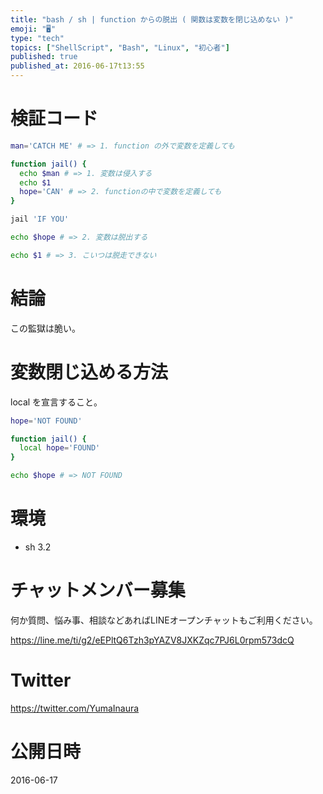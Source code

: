 ```yaml
---
title: "bash / sh | function からの脱出 ( 関数は変数を閉じ込めない )"
emoji: "🖥"
type: "tech"
topics: ["ShellScript", "Bash", "Linux", "初心者"]
published: true
published_at: 2016-06-17t13:55
---
```


# 検証コード

```bash
man='CATCH ME' # => 1. function の外で変数を定義しても

function jail() {
  echo $man # => 1. 変数は侵入する
  echo $1
  hope='CAN' # => 2. functionの中で変数を定義しても
}

jail 'IF YOU'

echo $hope # => 2. 変数は脱出する

echo $1 # => 3. こいつは脱走できない
```

# 結論

この監獄は脆い。

# 変数閉じ込める方法

local を宣言すること。

```bash
hope='NOT FOUND'

function jail() {
  local hope='FOUND'
}

echo $hope # => NOT FOUND
```

# 環境

- sh 3.2








<!-- Update From Qiita API -->

# チャットメンバー募集


何か質問、悩み事、相談などあればLINEオープンチャットもご利用ください。

https://line.me/ti/g2/eEPltQ6Tzh3pYAZV8JXKZqc7PJ6L0rpm573dcQ





# Twitter


https://twitter.com/YumaInaura


<!-- Update From Qiita API -->



# 公開日時

2016-06-17
